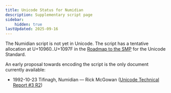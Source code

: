 ```yaml
---
title: Unicode Status for Numidian
description: Supplementary script page
sidebar:
    hidden: true
lastUpdated: 2025-09-16
---
```


The Numidian script is not yet in Unicode. The script has a tentative allocation at U+10960..U+1097F in the [Roadmap to the SMP](http://www.unicode.org/roadmaps/smp/) for the Unicode Standard. 

An early proposal towards encoding the script is the only document currently available:
- 1992-10-23 Tifinagh, Numidian — Rick McGowan ([Unicode Technical Report #3 R2](http://www.unicode.org/reports/tr3-2/))

